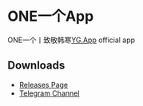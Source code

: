 # ONE一个App

ONE一个丨致敬韩寒[YG.App](https://yg.app) official app

## Downloads

- [Releases Page](https://github.com/oneApp2020/OneApp/releases)
- [Telegram Channel](https://t.me/YigeNews)
